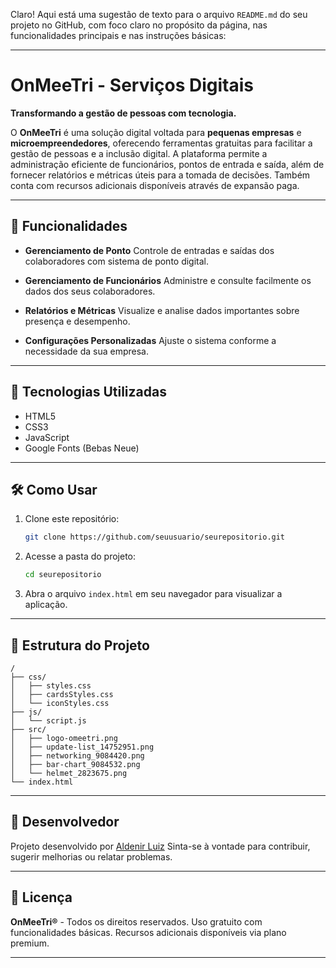 Claro! Aqui está uma sugestão de texto para o arquivo `README.md` do seu projeto no GitHub, com foco claro no propósito da página, nas funcionalidades principais e nas instruções básicas:

---

# OnMeeTri - Serviços Digitais

**Transformando a gestão de pessoas com tecnologia.**

O **OnMeeTri** é uma solução digital voltada para **pequenas empresas** e **microempreendedores**, oferecendo ferramentas gratuitas para facilitar a gestão de pessoas e a inclusão digital. A plataforma permite a administração eficiente de funcionários, pontos de entrada e saída, além de fornecer relatórios e métricas úteis para a tomada de decisões. Também conta com recursos adicionais disponíveis através de expansão paga.

---

## 🚀 Funcionalidades

* **Gerenciamento de Ponto**
  Controle de entradas e saídas dos colaboradores com sistema de ponto digital.

* **Gerenciamento de Funcionários**
  Administre e consulte facilmente os dados dos seus colaboradores.

* **Relatórios e Métricas**
  Visualize e analise dados importantes sobre presença e desempenho.

* **Configurações Personalizadas**
  Ajuste o sistema conforme a necessidade da sua empresa.

---

## 🧩 Tecnologias Utilizadas

* HTML5
* CSS3
* JavaScript
* Google Fonts (Bebas Neue)

---

## 🛠️ Como Usar

1. Clone este repositório:

   ```bash
   git clone https://github.com/seuusuario/seurepositorio.git
   ```

2. Acesse a pasta do projeto:

   ```bash
   cd seurepositorio
   ```

3. Abra o arquivo `index.html` em seu navegador para visualizar a aplicação.

---

## 📂 Estrutura do Projeto

```
/
├── css/
│   ├── styles.css
│   ├── cardsStyles.css
│   └── iconStyles.css
├── js/
│   └── script.js
├── src/
│   ├── logo-omeetri.png
│   ├── update-list_14752951.png
│   ├── networking_9084420.png
│   ├── bar-chart_9084532.png
│   └── helmet_2823675.png
└── index.html
```

---

## 👤 Desenvolvedor

Projeto desenvolvido por [Aldenir Luiz](https://github.com/aldenirluiz)
Sinta-se à vontade para contribuir, sugerir melhorias ou relatar problemas.

---

## 📜 Licença

**OnMeeTri®** - Todos os direitos reservados.
Uso gratuito com funcionalidades básicas. Recursos adicionais disponíveis via plano premium.

---
